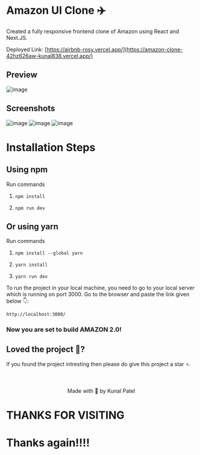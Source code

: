 # Amazon UI Clone ✈️ 

Created a fully responsive frontend clone of Amazon using React and Next.JS. 

Deployed Link: [https://airbnb-rosy.vercel.app/](https://amazon-clone-42hz626aw-kunal838.vercel.app/)

## Preview
![image](https://user-images.githubusercontent.com/75975428/195405288-7c334f12-4cd6-45e4-b10d-0fd0284393e6.png)

  
## Screenshots 
![image](https://user-images.githubusercontent.com/75975428/195405598-ea2bff64-6dfe-4b91-a76b-482fefb047c3.png)
![image](https://user-images.githubusercontent.com/75975428/195405674-a821a4ec-fe5e-4029-90c9-f816a8aae8c0.png)
![image](https://user-images.githubusercontent.com/75975428/195406145-54547541-1007-456d-85da-99341b9c944f.png)



# Installation Steps

## Using npm

Run commands

1) ```npm install```


2) ```npm run dev```


## Or using yarn

Run commands 

1) ```npm install --global yarn```

2) ```yarn install```

3) ```yarn run dev```

To run the project in your local machine, you need to go to your local server which is running on port 3000. Go to the browser and paste the link given below 👇: 
  
  ```
 http://localhost:3000/
``` 

### Now you are set to build AMAZON 2.0!
  
## Loved the project 💖? 
  
If you found the project intresting then please do give this project a star ⭐. 
  <br> <br> <br>
   <p align="center" width="100%">
   Made with 💖 by Kunal Patel  
</p>

# THANKS FOR VISITING
# Thanks again!!!!
